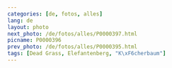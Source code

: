 ```yaml
---
categories: [de, fotos, alles]
lang: de
layout: photo
next_photo: /de/fotos/alles/P0000397.html
picname: P0000396
prev_photo: /de/fotos/alles/P0000395.html
tags: [Dead Grass, Elefantenberg, "K\xF6cherbaum"]
---
```

